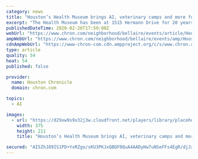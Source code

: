 ```yaml
---
category: news
title: "Houston’s Health Museum brings AI, veterinary camps and more for spring break"
excerpt: "The Health Museum has been at 1515 Hermann Drive for 20 years and has provided fun and educational activities for all ages ever since. The museum’s mission is to foster wonder and curiosity about health medical science in the human body and one of the ways they do that is through their Discovery Camps."
publishedDateTime: 2020-02-26T17:59:00Z
webUrl: "https://www.chron.com/neighborhood/bellaire/events/article/Houston-s-Health-Museum-brings-AI-veterinary-15086037.php"
ampWebUrl: "https://www.chron.com/neighborhood/bellaire/events/amp/Houston-s-Health-Museum-brings-AI-veterinary-15086037.php"
cdnAmpWebUrl: "https://www-chron-com.cdn.ampproject.org/c/s/www.chron.com/neighborhood/bellaire/events/amp/Houston-s-Health-Museum-brings-AI-veterinary-15086037.php"
type: article
quality: 54
heat: 54
published: false

provider:
  name: Houston Chronicle
  domain: chron.com

topics:
  - AI

images:
  - url: "https://d29xw9s9x32j3w.cloudfront.net/players/library/placeholder.png"
    width: 375
    height: 211
    title: "Houston’s Health Museum brings AI, veterinary camps and more for spring break"

secured: "AI5ZhJ89IS1PD+YxRZgo/sKU3PKJxQBQF0QuA4AADyHw7uNSeFFs4EgR/djJx+9eDxMqB6BCJzNYt3zscBhcD3Su+xGyhLNJOIbvWPcvkDBQ5cRHfAhNhNrjAJ+Z3caXtf+1f1Jv7w9lUHi5+B6kjY2Yt27bcQyAB973U2dzhqPNLofmd/sS300+gH5o3aH54a4CxNsmvfiim2FpFUBWRTrn2pi47ENBxeBAkfyy/V0cCSVD9wDgQv0k5AYEB3UwCr8QzOQdDlnufcC1XDsytXCdJq0ZbDPU337uM/5zAXGdZmr7yF1GOqvhmEqH4eLG;vPZVUDnmNBOfBHnVVXnobg=="
---
```


